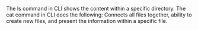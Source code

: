 The ls command in CLI shows the content within a specific directory.
The cat command in CLI does the following: Connects all files together, ability to create new files, and present the information within a specific file.